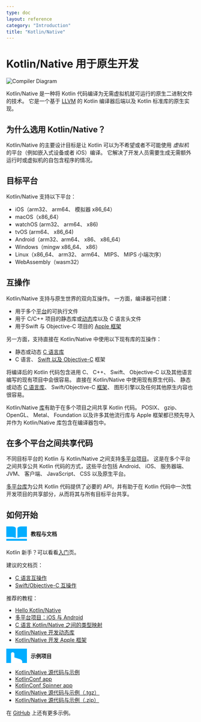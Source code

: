 ```yaml
---
type: doc
layout: reference
category: "Introduction"
title: "Kotlin/Native"
---
```


# **Kotlin/Native 用于原生开发**

![Compiler Diagram](/assets/images/landing/native/native_overview.png)

Kotlin/Native 是一种将 Kotlin 代码编译为无需虚拟机就可运行的原生二进制文件的技术。
它是一个基于 [LLVM](https://llvm.org/) 的 Kotlin 编译器后端以及 Kotlin 标准库的原生实现<!--
-->。

## 为什么选用 Kotlin/Native？

Kotlin/Native 的主要设计目标是让 Kotlin 可以为不希望或者不可能使用 *虚拟机* 的平台<!--
-->（例如嵌入式设备或者 iOS）编译。
它解决了开发人员需要生成<!--
-->无需额外运行时或虚拟机的自包含程序的情况。

## 目标平台

Kotlin/Native 支持以下平台：
   * iOS（arm32、 arm64、 模拟器 x86_64）
   * macOS（x86_64）
   * watchOS (arm32、 arm64、 x86)
   * tvOS (arm64、 x86_64)
   * Android（arm32、arm64、 x86、 x86_64）
   * Windows（mingw x86_64、 x86）
   * Linux（x86_64、 arm32、 arm64、 MIPS、 MIPS 小端次序）
   * WebAssembly（wasm32）

## 互操作

Kotlin/Native 支持与原生世界的双向互操作。
一方面，编译器可创建：
- 用于多个[平台](#目标平台)的可执行文件
- 用于 C/C++ 项目的静态库或[动态](https://www.kotlincn.net/docs/tutorials/native/dynamic-libraries.html)库以及 C 语言头文件
- 用于Swift 与 Objective-C 项目的 [Apple 框架](https://www.kotlincn.net/docs/tutorials/native/apple-framework.html)

另一方面，支持直接在 Kotlin/Native 中使用以下现有库<!--
-->的互操作：
- 静态或动态 [C 语言库](native/c_interop.html)
- C 语言、 [Swift 以及 Objective-C](native/objc_interop.html) 框架

将编译后的 Kotlin 代码包含进<!--
-->用 C、 C++、 Swift、 Objective-C 以及其他语言编写的现有项目中会很容易。
直接在 Kotlin/Native 中使用现有原生代码、
静态或动态 [C 语言库](native/c_interop.html)、
Swift/Objective-C [框架](native/objc_interop.html)、
图形引擎以及任何其他原生内容也很容易。

Kotlin/Native [库](native/platform_libs.html)有助于在多个项目之间共享 Kotlin
代码。
POSIX、 gzip、 OpenGL、 Metal、 Foundation 以及许多其他流行库与
Apple 框架都已预先导入并作为 Kotlin/Native 库包含在编译器包中。

## 在多个平台之间共享代码

不同目标平台的 Kotlin 与 Kotlin/Native 之间支持[多平台项目](multiplatform.html)<!--
-->。
这是在多个平台之间共享公共 Kotlin 代码的方式，这些平台包括 Android、 iOS、 服务器端、 JVM、 客户端、
JavaScript、 CSS 以及原生平台。

[多平台库](multiplatform.html#多平台库)<!--
-->为公共 Kotlin 代码提供了必要的 API，并有助于在
Kotlin 代码中一次性开发项目的共享部分，从而将其与所有目标平台共享。

## 如何开始

<div style="display: flex; align-items: center; margin-bottom: 20px">
    <img src="/assets/images/landing/native/book.png" height="38p" width="55" style="margin-right: 10px;">
    <b>教程与文档</b>
</div>

Kotlin 新手？可以看看[入门](basic-syntax.html)页。

建议的文档页：
- [C 语言互操作](native/c_interop.html)
- [Swift/Objective-C 互操作](native/objc_interop.html)

推荐的教程：
- [Hello Kotlin/Native](https://www.kotlincn.net/docs/tutorials/native/using-command-line-compiler.html)
- [多平台项目：iOS 与 Android](https://www.kotlincn.net/docs/tutorials/native/mpp-ios-android.html)
- [C 语言 Kotlin/Native 之间的类型映射](https://www.kotlincn.net/docs/tutorials/native/mapping-primitive-data-types-from-c.html)
- [Kotlin/Native 开发动态库](https://www.kotlincn.net/docs/tutorials/native/dynamic-libraries.html)
- [Kotlin/Native 开发 Apple 框架](https://www.kotlincn.net/docs/tutorials/native/apple-framework.html)

<div style="display: flex; align-items: center; margin-bottom: 10px;">
    <img src="/assets/images/landing/native/try.png" height="38p" width="55" style="margin-right: 10px;">
    <b>示例项目</b>
</div>

- [Kotlin/Native 源代码与示例](https://github.com/JetBrains/kotlin-native/tree/master/samples)
- [KotlinConf app](https://github.com/JetBrains/kotlinconf-app)
- [KotlinConf Spinner app](https://github.com/jetbrains/kotlinconf-spinner)
- [Kotlin/Native 源代码与示例（.tgz）](https://download.jetbrains.com/kotlin/native/kotlin-native-samples-1.0.1.tar.gz)
- [Kotlin/Native 源代码与示例（.zip）](https://download.jetbrains.com/kotlin/native/kotlin-native-samples-1.0.1.zip)

在 [GitHub](https://github.com/JetBrains/kotlin-examples) 上还有更多示例。


